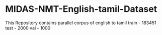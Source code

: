 # MIDAS-NMT-English-tamil-Dataset
This Repository contains parallel corpus of english to tamil
train - 183451
test - 2000
val - 1000
